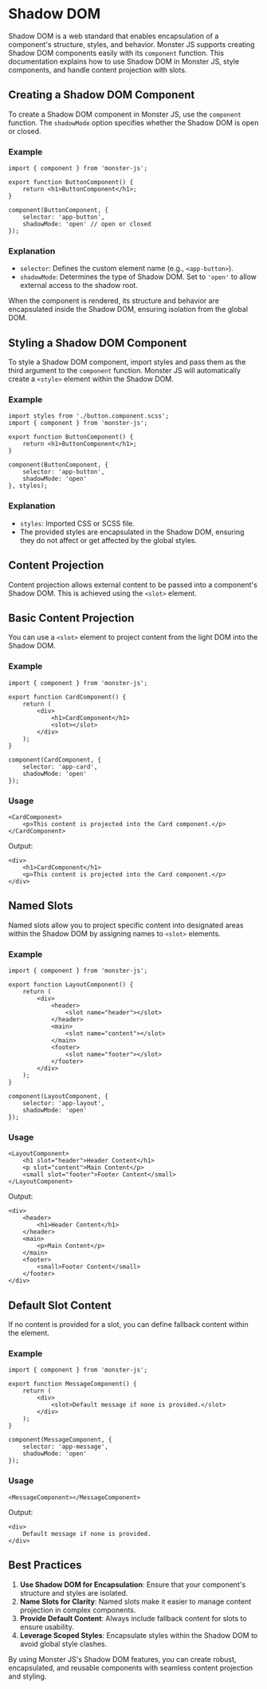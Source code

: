 # Shadow DOM

Shadow DOM is a web standard that enables encapsulation of a component's structure, styles, and behavior. Monster JS supports creating Shadow DOM components easily with its `component` function. This documentation explains how to use Shadow DOM in Monster JS, style components, and handle content projection with slots.

## Creating a Shadow DOM Component

To create a Shadow DOM component in Monster JS, use the `component` function. The `shadowMode` option specifies whether the Shadow DOM is open or closed.

### Example

```tsx
import { component } from 'monster-js';

export function ButtonComponent() {
    return <h1>ButtonComponent</h1>;
}

component(ButtonComponent, {
    selector: 'app-button',
    shadowMode: 'open' // open or closed
});
```

### Explanation

* `selector`: Defines the custom element name (e.g., `<app-button>`).
* `shadowMode`: Determines the type of Shadow DOM. Set to `'open'` to allow external access to the shadow root.

When the component is rendered, its structure and behavior are encapsulated inside the Shadow DOM, ensuring isolation from the global DOM.

## Styling a Shadow DOM Component

To style a Shadow DOM component, import styles and pass them as the third argument to the `component` function. Monster JS will automatically create a `<style>` element within the Shadow DOM.

### Example

```tsx
import styles from './button.component.scss';
import { component } from 'monster-js';

export function ButtonComponent() {
    return <h1>ButtonComponent</h1>;
}

component(ButtonComponent, {
    selector: 'app-button',
    shadowMode: 'open'
}, styles);
```

### Explanation

* `styles`: Imported CSS or SCSS file.
* The provided styles are encapsulated in the Shadow DOM, ensuring they do not affect or get affected by the global styles.

## Content Projection

Content projection allows external content to be passed into a component's Shadow DOM. This is achieved using the `<slot>` element.

## Basic Content Projection

You can use a `<slot>` element to project content from the light DOM into the Shadow DOM.

### Example

```tsx
import { component } from 'monster-js';

export function CardComponent() {
    return (
        <div>
            <h1>CardComponent</h1>
            <slot></slot>
        </div>
    );
}

component(CardComponent, {
    selector: 'app-card',
    shadowMode: 'open'
});
```

### Usage

```tsx
<CardComponent>
    <p>This content is projected into the Card component.</p>
</CardComponent>
```

Output:

```tsx
<div>
    <h1>CardComponent</h1>
    <p>This content is projected into the Card component.</p>
</div>
```

## Named Slots

Named slots allow you to project specific content into designated areas within the Shadow DOM by assigning names to `<slot>` elements.

### Example

```tsx
import { component } from 'monster-js';

export function LayoutComponent() {
    return (
        <div>
            <header>
                <slot name="header"></slot>
            </header>
            <main>
                <slot name="content"></slot>
            </main>
            <footer>
                <slot name="footer"></slot>
            </footer>
        </div>
    );
}

component(LayoutComponent, {
    selector: 'app-layout',
    shadowMode: 'open'
});
```

### Usage

```tsx
<LayoutComponent>
    <h1 slot="header">Header Content</h1>
    <p slot="content">Main Content</p>
    <small slot="footer">Footer Content</small>
</LayoutComponent>
```

Output:

```tsx
<div>
    <header>
        <h1>Header Content</h1>
    </header>
    <main>
        <p>Main Content</p>
    </main>
    <footer>
        <small>Footer Content</small>
    </footer>
</div>
```

## Default Slot Content

If no content is provided for a slot, you can define fallback content within the <slot> element.

### Example

```tsx
import { component } from 'monster-js';

export function MessageComponent() {
    return (
        <div>
            <slot>Default message if none is provided.</slot>
        </div>
    );
}

component(MessageComponent, {
    selector: 'app-message',
    shadowMode: 'open'
});
```

### Usage

```tsx
<MessageComponent></MessageComponent>
```

Output:

```tsx
<div>
    Default message if none is provided.
</div>
```

## Best Practices

1. **Use Shadow DOM for Encapsulation**: Ensure that your component's structure and styles are isolated.
2. **Name Slots for Clarity**: Named slots make it easier to manage content projection in complex components.
3. **Provide Default Content**: Always include fallback content for slots to ensure usability.
4. **Leverage Scoped Styles**: Encapsulate styles within the Shadow DOM to avoid global style clashes.

By using Monster JS's Shadow DOM features, you can create robust, encapsulated, and reusable components with seamless content projection and styling.
